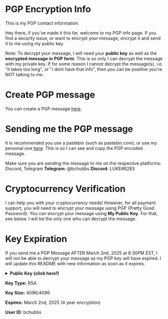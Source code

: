# PGP Encryption Info
This is my PGP contact information.

Hey there, if you've made it this far, welcome to my PGP info page.
If you find a security issue, or want to encrypt your message, encrypt it and send it to me using my public key.

Note: To decrypt your message, I will need your **public key** as well as the **encrypted message in PGP form**.
This is so only I can decrypt the message with my private key. If for some reason I cannot decrypt the message(s),
i.e. "it takes too long", or "i dont have that info", then you can be positive you're NOT talking to me.

# Create PGP message
You can create a PGP message [here](https://heiswayi.github.io/pgp/).

# Sending me the PGP message
It is recommended you use a pastebin (such as pastebin.com), or use my personal one [here](https://paste.bushy.cc).
This is so I can see and copy the PGP encoded message. 

Make sure you are sending the message to me on the respective platforms: Discord, Telegram
**Telegram:** @bchubbs
**Discord:** LUKE#6283

# Cryptocurrency Verification
I can help you with your cryptocurrency needs! However, for all payment support, you will need to
encrypt your message using PGP (Pretty Good Password). You can encrypt your message
using **My Public Key**. For that, see below. I will be the only one who can decrypt the message.

# Key Expiration
If you send me a PGP Message AFTER March 2nd, 2025 at 6:30PM EST, I will not be able to decrypt your message
as my PGP key will have expired. I will update this README with new information as soon as it expires.

<details>
  <summary><strong>Public Key (click here!)</strong></summary>
  
```
-----BEGIN PGP PUBLIC KEY BLOCK-----

xsFNBGA+ygABEADfQtvRA2L80xZzS7Y46bEmioOBlHTbgi/MFm7NE+f+7xFWHwjL
m7P24v2lsy0ETIMCtoAlp0lg30CjnjiA3AlCRmTO4fV8VsNFQDt6kf9S2MFsvL+4
SZ2QsR4iq3vIlodVrX/Nkf26133odK3xxD3aD5K3jZ8v0S9IHGtO88ZwonAbBbFK
doKT3vflBCST1Rb9qJSvj5TC3WOz93L8mBuKVjfLdy3yyuk3GUyR5FXvPt1M/yIZ
xcA2wctEmUllrbJgEfs8oLhTFmZrbPcNtqzRxEw6xymGCgshLiJc7xEBUCx/oleu
0op9ZeCZBONvDI+9kteoT+TkB78N7NByVx5IKwhgYKgaqbO6c52mTbCl1V2S9OYR
BqvdBHSoIG8LAMFD7tW0d8/yKTV6JxBSPdCTbaiHXEH1HNHYt7+nMvTS3/v7Sup3
X/UFWkTvM0OvIohbHzBbvIkfn6+Nsa8DwpmMIU1RiF2T4V2fiZDmdeVWD/ASVyNJ
ysFvnJY0q7FMXsKFyZ5dIQ1jOXfSr3EG/XpCxt0ePDc4PNtOW4WBtTzV6AD01T31
T/vP0y3n62u8IS+nxVL+yH8XAdMskVmfWUR1HMRhRD9Y4Hw2cjzvNEex1oEDhuYV
ivFT4FxoYa3WnUk16VwOchYlJhfItKovcN0kwJJwi9BhQXIawibvDgsaTwARAQAB
zRdiY2h1YmJzIDxsdWtlQGJ1c2h5LmdnPsLBbQQTAQoAFwUCYD7KAAIbLwMLCQcD
FQoIAh4BAheAAAoJEFsfU1CABD5vttcP/AjnLWhbBhI5ciFjDfDBAamIncBm6POc
T/Q3lWWwJR1ptA3dTaEDqp+Kbu0aL7AXqNyA0drh3CNHSR2o/Sa+nJfORr4FiMZ1
bvFI7jbGzsL0pSMumT6WEbMKq4pyKnTYoyvFJ2KEBowkVti6DYvdRW1CxG/qGGgI
xi35QP56WIiVHopwCW5a0t5gnxYRfUT2Ltbpz2CjCDAGRp4aQq4DMY4g80RQOuK2
kWYj46PmY/Ga2NwOYqEBm6CkHdn954JzTjIH6tFY4HvRD6FOXDpVaWqHAwoyzZU0
tIk6bqFYt3nF1Ak2h+QdfrnMcLFgAwNi9L+Z9aA2ene8r/346NAY4bhbwbcIYy1l
L0Qh2ny/7+d3IXx02c/YTgnY2LAyVF9UFz1uitByNhkOFq5MtGOC7OpZEVcPcmY8
jBws2BeaMlmr5Z9uEp9EJdPAGU3s8Vz22RiM64LUjt04iqb+y24iplxj1a5+ZzAn
aghiSMSEtIG95pL9UeB6+e9FdSfXIPu6kRE0ErZDT34mvji4/DrF6K8DsNz5Ydvt
mlqJrIa7S41mZYj/LU3BbEXIe27s/CXml/X+6izH5MgaFSebtINVN0ZQ3PomP6/7
ZHOt2FYeMjUv3C2eTsmbHbP1itF3ciW62Zp56exj80M2YN09wy5xE41Tqs0Aqfal
vVcPvwV13LPVzsFNBGA+ygABEADH+VE0V9tJqsdGJ40u70kSlUMIF1QEpVlpMsRW
c5jJS8fftLqsIiKkGiJBjOJGa9XDg75b71sI+YE1TX5aO86Uz7tW5DXm0iPw9BNk
2L8O6iDHI6syixC/F4iZfaITfbcP12eWlGVnwY+qaGzH6JFwwKSzMndwU1LRedbM
g1kJYeMGIP0mFhYuxiOl2ke6gr27I1OQMAnL32bB0sgBHZtZ/4ynNtQQZE1zrMNF
tLKcOpkiOFFfFlHqvVFOcXZ0LS16YvScVO+UMFxjqI8dhZJZ3Wjvy9tlqyP2mw5e
pCpMgFlv/FZz932AkaGHXsCNIEeNKd05hM40WhJ4be4Z2olFsELkcw2tBUd/ZtKU
ZCGWC9MBq0gUfYnS6fGxZaBBT1cnLyLoluDuOx8th1R7cmJGyxti2jwI16pqGDwO
HCZJErL0/Yd99lvyHbbA48tWbqFkiosbGr1ZJuPKQsX3Ugin2ep6qMeyj5clCfXk
jzmWs+irab3cEqchAaAd+i6CClr61i5DylKfCIcSDBm3lOiZzFig3HBWRYoMNYaB
b32gMH5y5+f0DtJzdt1TqQd9/ac9N8M5ZTlLIcKzdljOrkUacy3F8zrDOeOAC0CS
IW2VKks8AYxpgMK24jdyo5tgiyXRWZDpgBPbuVR6CH3iefuWruU+VD2w+1uVFGP5
9tf+2QARAQABwsOEBBgBCgAPBQJgPsoABQkPCZwAAhsuAikJEFsfU1CABD5vwV0g
BBkBCgAGBQJgPsoAAAoJEIICyB924ks+WyYQAMd7lDjknq8imT36I6OWdNoGxH4H
+lsHzg5gGVS++Oet9iunkSo/XNaRRpUE3e8gkLPfBHQ5ecKVX10LJeMq61nXIyww
Sg8C+UJf8eMaFebQW1079n0/FbAn9Ntz7WqcCSmZJG50Nb2FEiPM+lbbGEaMWJBx
LtzFeEO9VnW23LHCQSjFcSXFvhkJUYXMzh9HEPuKwf5doiut5mNxJd8oojMsJw4l
4HeWDr1pKYhF4OAJCfJZH1Yvkg83SVU6Skip8ObbRarB+00N6FlJnhssf1YLU8c7
kxOdaxNLe545ZyUMXOnNDcR1/j+jI3cMytl750rE3/68R7N6oK0HQX9tRfEN7987
jMrmhKYJHcXyf2DMtGmNXjyq9LzJbfRAkqxidRH1LnJy5ka+WaJuTp59UoqZO42p
PFfdRFWnWJHTtCkKpIUWLFUK8KglSFGNgjmbBs4WjEszMhjH9BK8QceozJL2QVfq
IpbaUswzVqzCIgHiLinTcr69EExFBr5uFwQWJe5362elrB9Ej88OhldXRqhqevrY
pY18JWwHL6IukgfYaKtpLqtnvt8mRSrHvCaCE56qjbUNsOJm9iQZL1ZcxNHzHFdb
Dmrqs4MDneK26ik1XdzW8fDgcQBk1p7IEQhLBs+IdvtyXtBtGAEcZswXYzNUOkKz
jOCHEyghdwoy+hZQeroQAMNd3qGUA+XSg1ExQEU8myZVbu4/X7ui2oaP0duxTi0B
bmqUTh6hZX1CLstYWju1Ef9vzirJ+0Mnq4ogJ9lFz1tImPY0z+19HEsDSj7jLSzs
ABc1JYRYxAK+Irf90NFDq9miEJ7IWM80VEoxZ9gDIToYSWPfx0PmSf6gnsKSBP6T
BGSYLohEjrRu5TCbY7SxNyFaHOisFs6BiJK28ZdzRHFbGuZZGPIU+b+Lfi5P9WXo
BUX0686VJ8WfivQIh0N/dk1juwRri5VxKIk7UiPoGdsqnIFtDmxHZvw048BkZN/k
CMlBG6KZrqRaCAI+InMEcQgtN9gKWIFHJQCqOau782B+wuEfed+vrmTwsmzD+6fy
QQ3s/0tmFy8czi/lHV8XcOPOhvYyVe/uFyEaWYu08Y8dZsA1ImPlSjzOK8uUb7K6
V8CfVp+iPiuZpOfy3wdQj0PdzFwRg2rigppbfJzSVfBHRSiJjUzAIOxQfl9rOBrG
9mhsIJooHGO2Qlr/4dUOhifo5uEcNiNMILSSs7TxSm1l+cHxZ7YThvX7erXzeYYB
e+uRRqIHVLwgupbI/yr1LNLKP9jn1ztGQbMg5Q6C8smbIiINb6vIbgRTQyHS6IQb
mpUJcya56plLItfAJnlSJPzBU26T9Y93GyrbYX/oIqjL1+lejlVMTt6/CcA4Miq3
zsFNBGA+ygABEADYAf0tR2hq7a8Gcd4bCZsi/DuShMQaR72B9pIRBtz9uFelwQJQ
u1dx7bPW/Fnz7IAWqIgwRO20w/GXuLghpoXSYrV3Q2OX4eciERy8G3spDwtAEpNB
VqsgySbmbWyEX0LfEmExG/iBYJ560SPH2ZzbesOE3n/zcOcvQrmpgECrE9mriYeO
mq3upQOQT3s+EcVqzyk6P70fiGHzJJ2oHDT6OwJ0e8NKh4hXz6BGhDKnlsoNsuYu
MbhMBm2at6TkmVKGkx1Zk1dlSHZ7JZVcDoUOydoFzQik+6PiGpw7h8gzhL5u8UQ8
flPt1gqKUVdOArx5LSElZztAsFUCr7QeTCnJ2QalUaEBMNJvy44PSCZN3vDVtXu3
A3yinIZXDkrFnDYybZgp5bLtrlVKn9A3gOkBahj0iZPiXM+ylpleFJWKGfoDxMo5
0lXhMkrIE/CcPJjdFrsWAHWCvvtluQQeBtAjUCOSVog6hP/jMcgQdLePLLDVezoV
g3zTZSGdxAnK/HSP5rSm9XO9q7jevQU+HfR4A3qmXLAxsmjStYgEhxGD+rgzXoom
z3eumJamdEEj4ZyY1vUTzg5wsG4jmeo9FE1LcpPbfMTMK4ps0/kYWDGPAOplynMe
ZgF/Nt0ETmA2iT2DzNg1Yx10CErssrSfxOXUAYHnjIIiGMD26j2LigTqBQARAQAB
wsOEBBgBCgAPBQJgPsoABQkPCZwAAhsuAikJEFsfU1CABD5vwV0gBBkBCgAGBQJg
PsoAAAoJEHF7yZ6Q6ZcCgAYP/Ry5kslsyT8/K4l+qfVKNiLlvEot8ncALPISfL/Q
ArdDNoi7Ak70PhzRb3XwHBKzfF0jHacOXdyaViW0YktmFwRdhW8p+DV6i75V2Ml2
rAMKSv4qxbmwM14vHjOlCXEUP7sH96Ov0NXciICfObaN/qUXlFs88yGsReTsLspm
zXX8CB3ztVLE4nUzixCHaYSkszZs7ATC+1ciA21D18M1++xBTGGVJwse8pau24OE
uJfnPmDHHLCGiKb2ci6bj7+BsYuSJ2SOytuuvUdH7t1qRnSfRsTFTe9pwhqm3gcT
L1QnfIugbxp+jQSgzrc7KVX1yGn3D//FQibIaLuqvkIuiLWCf5Qmz9RlXlTo0ShQ
yXyrwYTYPjBa6fVphLu/10I+EDQ4XdgIrYzJdV2axV/srm/JsFZbc3B4WaPbq7ks
MUVrk/FbPGjY0ovcf5SHT1NJuSuVuMW7GHI2qDwJFDsbIhrjFBOovGItDbgkbtYG
p6HPOMHig72VkF1b5qR0SyQ4Sq/iSQCK+cK60OoDKSUHeJjUvMiPTRZgfHsAdZOm
+2auM77O+g1kQVetpuRHvMRKxo08CUYTmDdUD8bXJx4Br3AMwkmcVacddr1kux5q
CDBaPsYKXlhIcuqvdqVE+LgC2dTtjTHEZ/lMj+H2RACKmnL3kV2xr3hYWo4m4SXx
qC1GxJgP/0aN+OBpE5YgDI6NkJvxZsGHTgyMT4t6qc19BNXjT+uJQrNHHk6g1pf0
WyUP0aLtFSaQ+MTl8F5QSjF5gjxLXNGrx+4rB3ydwHvLw40CvF5Za2x/1/aE/lmj
KhU8R9E5N8liNUZ6l9kspqF+P631OXyp4fMnlbVhHqq5m8Q7EFArIYp8l5wyc0vs
G/gwK3mYG696NKCUjJg9264gK1d4SYf336pW9c52Za1u0skv/ry+Sa0tS5FOn/RG
0arglBEBJbwJH71FBkEuc3oSdeR3yzaMEj9j926L7mVHSAlwvMHSOd9cgYsp7CNn
w3g0Kscf3klusJz7O6tKIMTDYVlvUytLARxQsCPSeLWgEcCQPSy+TcGtD10rnuVF
xoDONPcCWI83yxwRHP0L1W7JLAXEtL9dfnxNbu0I7nKNzcCKbp4wtaU5a85FU7YY
QGdRoElSgrrpg/m6tSTAgW2Ggvg0TUbM8y37kwS19id2e6Xv+LAByAU5mUoNdwD9
Zjudg1EgoIhJ3+EtLy1SejY1dWOFf0KH6c0I6RETwQcYeiWXMvxoa0icOIyyscNT
MbAyDym/KK5wKVczRPe4jyMFq7zwVcURlWAU56VFyONMsJzx9BBHY2IOSsQekCpr
k1OCLzQ+FAXzmUYh32pe7Xb91jDjJvV2a8sWkFg/VfTtG5Hvpgrt
=n6Fo
-----END PGP PUBLIC KEY BLOCK-----
```
</details>

**Key Type:** RSA

**Key Size:** 4096/4096

**Expires:** March 2nd, 2025 (4 year encryption)

**User ID**: bchubbs
